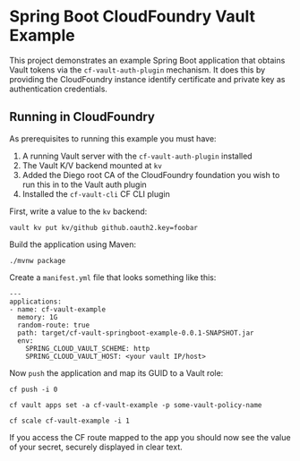 # Spring Boot CloudFoundry Vault Example

This project demonstrates an example Spring Boot application that obtains Vault tokens
via the `cf-vault-auth-plugin` mechanism. It does this by providing the CloudFoundry instance
identify certificate and private key as authentication credentials.

## Running in CloudFoundry

As prerequisites to running this example you must have:

1. A running Vault server with the `cf-vault-auth-plugin` installed
1. The Vault K/V backend mounted at `kv`
1. Added the Diego root CA of the CloudFoundry foundation you wish to run this in
to the Vault auth plugin
1. Installed the `cf-vault-cli` CF CLI plugin

First, write a value to the `kv` backend:

```
vault kv put kv/github github.oauth2.key=foobar
```

Build the application using Maven:

```
./mvnw package
```

Create a `manifest.yml` file that looks something like this:

```
---
applications:
- name: cf-vault-example
  memory: 1G
  random-route: true
  path: target/cf-vault-springboot-example-0.0.1-SNAPSHOT.jar
  env:
    SPRING_CLOUD_VAULT_SCHEME: http
    SPRING_CLOUD_VAULT_HOST: <your vault IP/host>
```

Now `push` the application and map its GUID to a Vault role:

```
cf push -i 0

cf vault apps set -a cf-vault-example -p some-vault-policy-name

cf scale cf-vault-example -i 1
```

If you access the CF route mapped to the app you should now see the value of your secret, 
securely displayed in clear text.
